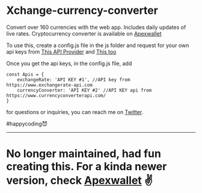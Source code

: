 # Xchange-currency-converter
Convert over 160 currencies with the web app. Includes daily updates of live rates. 
Cryptocurrency converter is available on [Apexwallet](https://github.com/apexwallet)

To use this, create a config.js file in the js folder and request for your own api keys from [This API Provider](https://www.exchangerate-api.com/) and [This too](https://www.currencyconverterapi.com/)

Once you get the api keys, in the config.js file, add

```
const Apis = {
    exchangeRate: 'API KEY #1', //API key from https://www.exchangerate-api.com
    currencyConverter: 'API KEY #2' //API KEY api from https://www.currencyconverterapi.com/
}
```

for questions or inquiries, you can reach me on [Twitter](twitter.com/kayode0x).

#happycoding😈

------------

# No longer maintained, had fun creating this. For a kinda newer version, check [Apexwallet](https://github.com/apexwallet) ✌️

